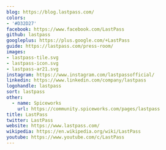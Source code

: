 ```yaml
---
blog: https://blog.lastpass.com/
colors:
- '#D32D27'
facebook: https://www.facebook.com/LastPass
github: lastpass
googleplus: https://plus.google.com/+LastPass
guide: https://lastpass.com/press-room/
images:
- lastpass-tile.svg
- lastpass-icon.svg
- lastpass-ar21.svg
instagram: https://www.instagram.com/lastpassofficial/
linkedin: https://www.linkedin.com/company/lastpass
logohandle: lastpass
sort: lastpass
other:
  - name: Spiceworks
    url: https://community.spiceworks.com/pages/lastpass
title: LastPass
twitter: LastPass
website: https://www.lastpass.com/
wikipedia: https://en.wikipedia.org/wiki/LastPass
youtube: https://www.youtube.com/c/LastPass
---
```

